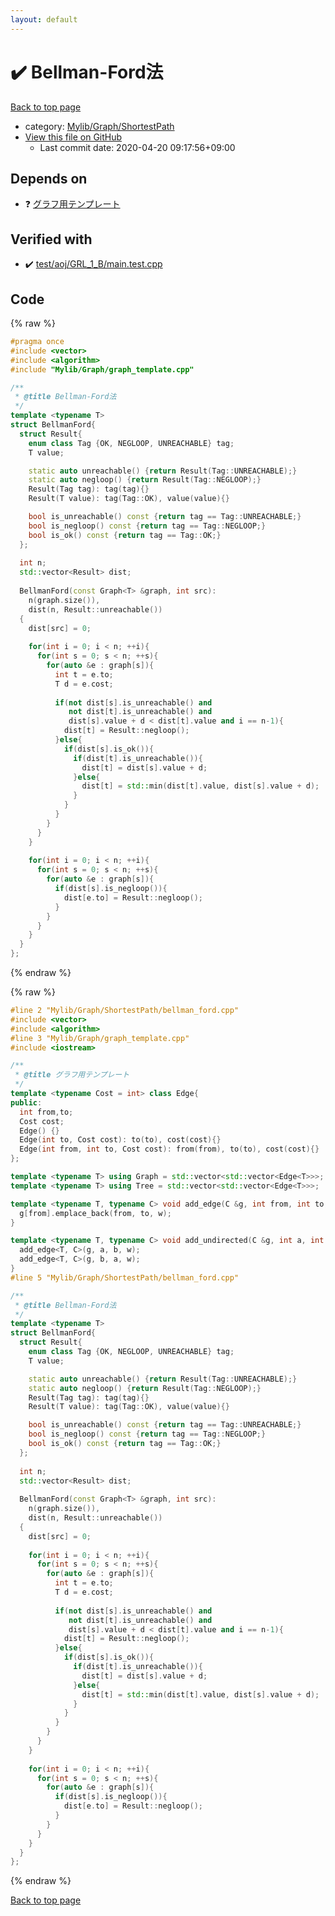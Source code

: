 ```yaml
---
layout: default
---
```


<!-- mathjax config similar to math.stackexchange -->
<script type="text/javascript" async
  src="https://cdnjs.cloudflare.com/ajax/libs/mathjax/2.7.5/MathJax.js?config=TeX-MML-AM_CHTML">
</script>
<script type="text/x-mathjax-config">
  MathJax.Hub.Config({
    TeX: { equationNumbers: { autoNumber: "AMS" }},
    tex2jax: {
      inlineMath: [ ['$','$'] ],
      processEscapes: true
    },
    "HTML-CSS": { matchFontHeight: false },
    displayAlign: "left",
    displayIndent: "2em"
  });
</script>

<script type="text/javascript" src="https://cdnjs.cloudflare.com/ajax/libs/jquery/3.4.1/jquery.min.js"></script>
<script src="https://cdn.jsdelivr.net/npm/jquery-balloon-js@1.1.2/jquery.balloon.min.js" integrity="sha256-ZEYs9VrgAeNuPvs15E39OsyOJaIkXEEt10fzxJ20+2I=" crossorigin="anonymous"></script>
<script type="text/javascript" src="../../../../assets/js/copy-button.js"></script>
<link rel="stylesheet" href="../../../../assets/css/copy-button.css" />


# :heavy_check_mark: Bellman-Ford法

<a href="../../../../index.html">Back to top page</a>

* category: <a href="../../../../index.html#9a0780c4ad89eac4e850657d1e57c23a">Mylib/Graph/ShortestPath</a>
* <a href="{{ site.github.repository_url }}/blob/master/Mylib/Graph/ShortestPath/bellman_ford.cpp">View this file on GitHub</a>
    - Last commit date: 2020-04-20 09:17:56+09:00




## Depends on

* :question: <a href="../graph_template.cpp.html">グラフ用テンプレート</a>


## Verified with

* :heavy_check_mark: <a href="../../../../verify/test/aoj/GRL_1_B/main.test.cpp.html">test/aoj/GRL_1_B/main.test.cpp</a>


## Code

<a id="unbundled"></a>
{% raw %}
```cpp
#pragma once
#include <vector>
#include <algorithm>
#include "Mylib/Graph/graph_template.cpp"

/**
 * @title Bellman-Ford法
 */
template <typename T>
struct BellmanFord{
  struct Result{
    enum class Tag {OK, NEGLOOP, UNREACHABLE} tag;
    T value;

    static auto unreachable() {return Result(Tag::UNREACHABLE);}
    static auto negloop() {return Result(Tag::NEGLOOP);}
    Result(Tag tag): tag(tag){}
    Result(T value): tag(Tag::OK), value(value){}

    bool is_unreachable() const {return tag == Tag::UNREACHABLE;}
    bool is_negloop() const {return tag == Tag::NEGLOOP;}
    bool is_ok() const {return tag == Tag::OK;}
  };
  
  int n;
  std::vector<Result> dist;
  
  BellmanFord(const Graph<T> &graph, int src):
    n(graph.size()),
    dist(n, Result::unreachable())
  {
    dist[src] = 0;
    
    for(int i = 0; i < n; ++i){
      for(int s = 0; s < n; ++s){
        for(auto &e : graph[s]){
          int t = e.to;
          T d = e.cost;
          
          if(not dist[s].is_unreachable() and
             not dist[t].is_unreachable() and
             dist[s].value + d < dist[t].value and i == n-1){
            dist[t] = Result::negloop();
          }else{
            if(dist[s].is_ok()){
              if(dist[t].is_unreachable()){
                dist[t] = dist[s].value + d;
              }else{
                dist[t] = std::min(dist[t].value, dist[s].value + d);
              }
            }
          }
        }
      }
    }
    
    for(int i = 0; i < n; ++i){
      for(int s = 0; s < n; ++s){
        for(auto &e : graph[s]){
          if(dist[s].is_negloop()){
            dist[e.to] = Result::negloop();
          }
        }
      }
    }
  }
};

```
{% endraw %}

<a id="bundled"></a>
{% raw %}
```cpp
#line 2 "Mylib/Graph/ShortestPath/bellman_ford.cpp"
#include <vector>
#include <algorithm>
#line 3 "Mylib/Graph/graph_template.cpp"
#include <iostream>

/**
 * @title グラフ用テンプレート
 */
template <typename Cost = int> class Edge{
public:
  int from,to;
  Cost cost;
  Edge() {}
  Edge(int to, Cost cost): to(to), cost(cost){}
  Edge(int from, int to, Cost cost): from(from), to(to), cost(cost){}
};

template <typename T> using Graph = std::vector<std::vector<Edge<T>>>;
template <typename T> using Tree = std::vector<std::vector<Edge<T>>>;

template <typename T, typename C> void add_edge(C &g, int from, int to, T w = 1){
  g[from].emplace_back(from, to, w);
}

template <typename T, typename C> void add_undirected(C &g, int a, int b, T w = 1){
  add_edge<T, C>(g, a, b, w);
  add_edge<T, C>(g, b, a, w);
}
#line 5 "Mylib/Graph/ShortestPath/bellman_ford.cpp"

/**
 * @title Bellman-Ford法
 */
template <typename T>
struct BellmanFord{
  struct Result{
    enum class Tag {OK, NEGLOOP, UNREACHABLE} tag;
    T value;

    static auto unreachable() {return Result(Tag::UNREACHABLE);}
    static auto negloop() {return Result(Tag::NEGLOOP);}
    Result(Tag tag): tag(tag){}
    Result(T value): tag(Tag::OK), value(value){}

    bool is_unreachable() const {return tag == Tag::UNREACHABLE;}
    bool is_negloop() const {return tag == Tag::NEGLOOP;}
    bool is_ok() const {return tag == Tag::OK;}
  };
  
  int n;
  std::vector<Result> dist;
  
  BellmanFord(const Graph<T> &graph, int src):
    n(graph.size()),
    dist(n, Result::unreachable())
  {
    dist[src] = 0;
    
    for(int i = 0; i < n; ++i){
      for(int s = 0; s < n; ++s){
        for(auto &e : graph[s]){
          int t = e.to;
          T d = e.cost;
          
          if(not dist[s].is_unreachable() and
             not dist[t].is_unreachable() and
             dist[s].value + d < dist[t].value and i == n-1){
            dist[t] = Result::negloop();
          }else{
            if(dist[s].is_ok()){
              if(dist[t].is_unreachable()){
                dist[t] = dist[s].value + d;
              }else{
                dist[t] = std::min(dist[t].value, dist[s].value + d);
              }
            }
          }
        }
      }
    }
    
    for(int i = 0; i < n; ++i){
      for(int s = 0; s < n; ++s){
        for(auto &e : graph[s]){
          if(dist[s].is_negloop()){
            dist[e.to] = Result::negloop();
          }
        }
      }
    }
  }
};

```
{% endraw %}

<a href="../../../../index.html">Back to top page</a>

